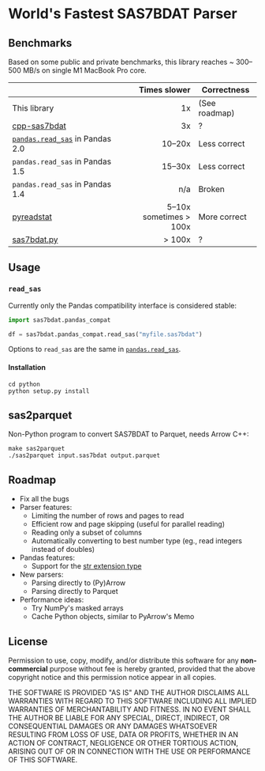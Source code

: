 # World's Fastest SAS7BDAT Parser

## Benchmarks

Based on some public and private benchmarks, this library reaches ~ 300–500 MB/s on single M1 MacBook Pro core.

|  | Times slower | Correctness |
|---|--:|---|
| This library | 1x | (See roadmap) |
| [cpp-sas7bdat]( ) | 3x | ? |
| [`pandas.read_sas`](https://pandas.pydata.org/docs/reference/api/pandas.read_sas.html) in Pandas 2.0 | 10–20x | Less correct |
| `pandas.read_sas` in Pandas 1.5 | 15–30x | Less correct |
| `pandas.read_sas` in Pandas 1.4 | n/a | Broken |
| [pyreadstat]() | 5–10x<br>sometimes > 100x | More correct |
| [sas7bdat.py]() | > 100x | ? |

## Usage

### `read_sas`

Currently only the Pandas compatibility interface is considered stable:

```py
import sas7bdat.pandas_compat

df = sas7bdat.pandas_compat.read_sas("myfile.sas7bdat")
```

Options to `read_sas` are the same in [`pandas.read_sas`](https://pandas.pydata.org/docs/reference/api/pandas.read_sas.html).

#### Installation

```
cd python
python setup.py install
```

## sas2parquet

Non-Python program to convert SAS7BDAT to Parquet, needs Arrow C++:

```
make sas2parquet
./sas2parquet input.sas7bdat output.parquet
```

## Roadmap

- Fix all the bugs
- Parser features:
  - Limiting the number of rows and pages to read
  - Efficient row and page skipping (useful for parallel reading)
  - Reading only a subset of columns
  - Automatically converting to best number type (eg., read integers instead of doubles)
- Pandas features:
  - Support for the [str extension type](https://pandas.pydata.org/docs/reference/api/pandas.StringDtype.html#pandas.StringDtype)
- New parsers:
  - Parsing directly to (Py)Arrow
  - Parsing directly to Parquet
- Performance ideas:
  - Try NumPy's masked arrays
  - Cache Python objects, similar to PyArrow's Memo

## License

Permission to use, copy, modify, and/or distribute this software for any **non-commercial** purpose without fee is hereby granted, provided that the above copyright notice and this permission notice appear in all copies.

THE SOFTWARE IS PROVIDED "AS IS" AND THE AUTHOR DISCLAIMS ALL WARRANTIES WITH REGARD TO THIS SOFTWARE INCLUDING ALL IMPLIED WARRANTIES OF MERCHANTABILITY AND FITNESS. IN NO EVENT SHALL THE AUTHOR BE LIABLE FOR ANY SPECIAL, DIRECT, INDIRECT, OR CONSEQUENTIAL DAMAGES OR ANY DAMAGES WHATSOEVER RESULTING FROM LOSS OF USE, DATA OR PROFITS, WHETHER IN AN ACTION OF CONTRACT, NEGLIGENCE OR OTHER TORTIOUS ACTION, ARISING OUT OF OR IN CONNECTION WITH THE USE OR PERFORMANCE OF THIS SOFTWARE.
